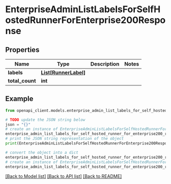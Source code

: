 # EnterpriseAdminListLabelsForSelfHostedRunnerForEnterprise200Response


## Properties

Name | Type | Description | Notes
------------ | ------------- | ------------- | -------------
**labels** | [**List[RunnerLabel]**](RunnerLabel.md) |  | 
**total_count** | **int** |  | 

## Example

```python
from openapi_client.models.enterprise_admin_list_labels_for_self_hosted_runner_for_enterprise200_response import EnterpriseAdminListLabelsForSelfHostedRunnerForEnterprise200Response

# TODO update the JSON string below
json = "{}"
# create an instance of EnterpriseAdminListLabelsForSelfHostedRunnerForEnterprise200Response from a JSON string
enterprise_admin_list_labels_for_self_hosted_runner_for_enterprise200_response_instance = EnterpriseAdminListLabelsForSelfHostedRunnerForEnterprise200Response.from_json(json)
# print the JSON string representation of the object
print(EnterpriseAdminListLabelsForSelfHostedRunnerForEnterprise200Response.to_json())

# convert the object into a dict
enterprise_admin_list_labels_for_self_hosted_runner_for_enterprise200_response_dict = enterprise_admin_list_labels_for_self_hosted_runner_for_enterprise200_response_instance.to_dict()
# create an instance of EnterpriseAdminListLabelsForSelfHostedRunnerForEnterprise200Response from a dict
enterprise_admin_list_labels_for_self_hosted_runner_for_enterprise200_response_from_dict = EnterpriseAdminListLabelsForSelfHostedRunnerForEnterprise200Response.from_dict(enterprise_admin_list_labels_for_self_hosted_runner_for_enterprise200_response_dict)
```
[[Back to Model list]](../README.md#documentation-for-models) [[Back to API list]](../README.md#documentation-for-api-endpoints) [[Back to README]](../README.md)


